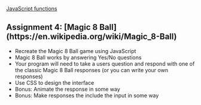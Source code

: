 [JavaScript functions](https://owenroberts.github.io/mmp310/week4/index.html)

<h2>Assignment 4: [Magic 8 Ball](https://en.wikipedia.org/wiki/Magic_8-Ball)</h2>
<ul>
	<li>Recreate the Magic 8 Ball game using JavaScript</li>
	<li>Magic 8 Ball works by answering Yes/No questions</li>
	<li>Your program will need to take a users question and respond with one of the classic Magic 8 Ball responses (or you can write your own responses)</li>
	<li>Use CSS to design the interface</li>
	<li>Bonus: Animate the response in some way</li>
	<li>Bonus: Make responses the include the input in some way</li>
</ul>
